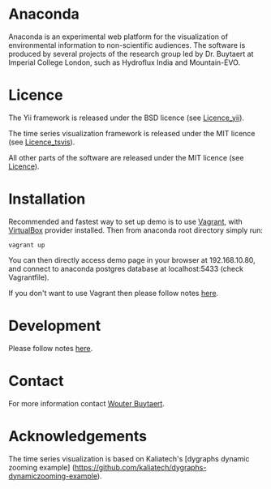 # Anaconda

Anaconda is an experimental web platform for the visualization of environmental information to non-scientific audiences. The software is produced by several projects of the research group led by Dr. Buytaert at Imperial College London, such as Hydroflux India and Mountain-EVO.

# Licence

The Yii framework is released under the BSD licence 
(see [Licence_yii](docs/LICENSE_yii.md)).

The time series visualization framework is released under the MIT licence 
(see [Licence_tsvis](docs/LICENSE_tsvis.md)).

All other parts of the software are released under the MIT licence
(see [Licence](docs/LICENSE.md)).

# Installation
Recommended and fastest way to set up demo is to use [Vagrant](https://www.vagrantup.com/), with [VirtualBox](https://www.virtualbox.org/) provider installed.
Then from anaconda root directory simply run:
```
vagrant up
``` 
You can then directly access demo page in your browser at 192.168.10.80, and connect to 
anaconda postgres database at localhost:5433 (check Vagrantfile). 

If you don't want to use Vagrant then please follow notes [here](installation/README.md).

# Development
Please follow notes [here](docs/development/README.md).


# Contact

For more information contact [Wouter Buytaert](http://www.imperial.ac.uk/people/w.buytaert).

# Acknowledgements

The time series visualization is based on Kaliatech's [dygraphs dynamic zooming example] (https://github.com/kaliatech/dygraphs-dynamiczooming-example). 
